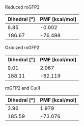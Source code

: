 Reduced roGFP2

| Dihedral [°] | PMF [kcal/mol] |
|-----------|-----------|
| 6.85 | -0.002 |
| 186.67 | -76.498 |

Oxidized roGFP2

| Dihedral [°] | PMF [kcal/mol] |
|-----------|-----------|
| 9.01 | 2.067 |
| 188.11 | -82.119 |

roGFP2 and Cu(I)

| Dihedral [°] | PMF [kcal/mol] |
|-----------|-----------|
| 3.96 | 1.979 |
| 185.59 | -73.076 |
